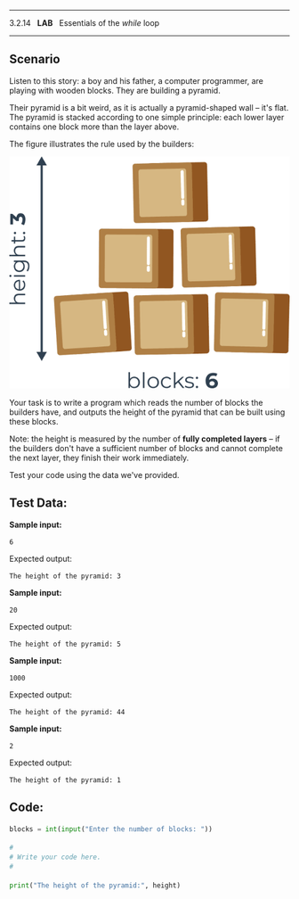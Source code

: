 
---

3.2.14   **LAB**   Essentials of the _while_ loop

---

## Scenario

Listen to this story: a boy and his father, a computer programmer, are playing with wooden blocks. They are building a pyramid.

Their pyramid is a bit weird, as it is actually a pyramid-shaped wall – it's flat. The pyramid is stacked according to one simple principle: each lower layer contains one block more than the layer above.

The figure illustrates the rule used by the builders:

![Block Pyramid](./img/3fe9e03670b96fc65999f8d7ba1a478ac1812790.png)

Your task is to write a program which reads the number of blocks the builders have, and outputs the height of the pyramid that can be built using these blocks.

Note: the height is measured by the number of **fully completed layers** – if the builders don't have a sufficient number of blocks and cannot complete the next layer, they finish their work immediately.

Test your code using the data we've provided.

  

## Test Data:

**Sample input:**

```
6
```

Expected output:

```Output
The height of the pyramid: 3
```

**Sample input:**

```
20
```

Expected output:

```Output
The height of the pyramid: 5
```

**Sample input:**

```
1000
```

Expected output:

```Output
The height of the pyramid: 44
```

**Sample input:**

```
2
```

Expected output:

```Output
The height of the pyramid: 1
```

## Code:
```python
blocks = int(input("Enter the number of blocks: "))

#
# Write your code here.
#	

print("The height of the pyramid:", height)

```